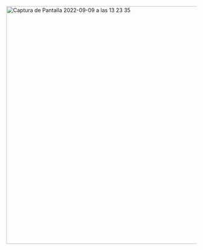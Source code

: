 
<img width="631" alt="Captura de Pantalla 2022-09-09 a las 13 23 35" src="https://user-images.githubusercontent.com/107991714/189339734-b46bf8c1-e31a-48bd-b22f-d00b0526390b.png">
